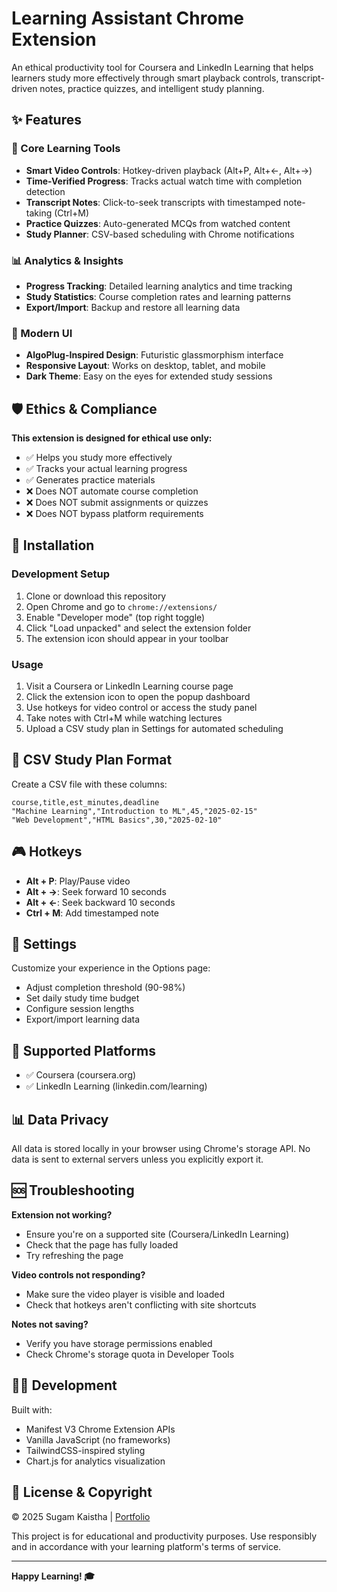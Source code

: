 # Learning Assistant Chrome Extension

An ethical productivity tool for Coursera and LinkedIn Learning that helps learners study more effectively through smart playback controls, transcript-driven notes, practice quizzes, and intelligent study planning.

## ✨ Features

### 🎯 Core Learning Tools
- **Smart Video Controls**: Hotkey-driven playback (Alt+P, Alt+←, Alt+→)
- **Time-Verified Progress**: Tracks actual watch time with completion detection
- **Transcript Notes**: Click-to-seek transcripts with timestamped note-taking (Ctrl+M)
- **Practice Quizzes**: Auto-generated MCQs from watched content
- **Study Planner**: CSV-based scheduling with Chrome notifications

### 📊 Analytics & Insights
- **Progress Tracking**: Detailed learning analytics and time tracking
- **Study Statistics**: Course completion rates and learning patterns
- **Export/Import**: Backup and restore all learning data

### 🎨 Modern UI
- **AlgoPlug-Inspired Design**: Futuristic glassmorphism interface
- **Responsive Layout**: Works on desktop, tablet, and mobile
- **Dark Theme**: Easy on the eyes for extended study sessions

## 🛡️ Ethics & Compliance

**This extension is designed for ethical use only:**
- ✅ Helps you study more effectively
- ✅ Tracks your actual learning progress
- ✅ Generates practice materials
- ❌ Does NOT automate course completion
- ❌ Does NOT submit assignments or quizzes
- ❌ Does NOT bypass platform requirements

## 🚀 Installation

### Development Setup
1. Clone or download this repository
2. Open Chrome and go to `chrome://extensions/`
3. Enable "Developer mode" (top right toggle)
4. Click "Load unpacked" and select the extension folder
5. The extension icon should appear in your toolbar

### Usage
1. Visit a Coursera or LinkedIn Learning course page
2. Click the extension icon to open the popup dashboard
3. Use hotkeys for video control or access the study panel
4. Take notes with Ctrl+M while watching lectures
5. Upload a CSV study plan in Settings for automated scheduling

## 📁 CSV Study Plan Format

Create a CSV file with these columns:
```csv
course,title,est_minutes,deadline
"Machine Learning","Introduction to ML",45,"2025-02-15"
"Web Development","HTML Basics",30,"2025-02-10"
```

## 🎮 Hotkeys

- **Alt + P**: Play/Pause video
- **Alt + →**: Seek forward 10 seconds  
- **Alt + ←**: Seek backward 10 seconds
- **Ctrl + M**: Add timestamped note

## 🔧 Settings

Customize your experience in the Options page:
- Adjust completion threshold (90-98%)
- Set daily study time budget
- Configure session lengths
- Export/import learning data

## 🎯 Supported Platforms

- ✅ Coursera (coursera.org)
- ✅ LinkedIn Learning (linkedin.com/learning)

## 📊 Data Privacy

All data is stored locally in your browser using Chrome's storage API. No data is sent to external servers unless you explicitly export it.

## 🆘 Troubleshooting

**Extension not working?**
- Ensure you're on a supported site (Coursera/LinkedIn Learning)
- Check that the page has fully loaded
- Try refreshing the page

**Video controls not responding?**
- Make sure the video player is visible and loaded
- Check that hotkeys aren't conflicting with site shortcuts

**Notes not saving?**
- Verify you have storage permissions enabled
- Check Chrome's storage quota in Developer Tools

## 👨‍💻 Development

Built with:
- Manifest V3 Chrome Extension APIs
- Vanilla JavaScript (no frameworks)
- TailwindCSS-inspired styling
- Chart.js for analytics visualization

## 📄 License & Copyright

© 2025 Sugam Kaistha | [Portfolio](https://sugam-portfolio-cv.vercel.app/)

This project is for educational and productivity purposes. Use responsibly and in accordance with your learning platform's terms of service.

---

**Happy Learning! 🎓**